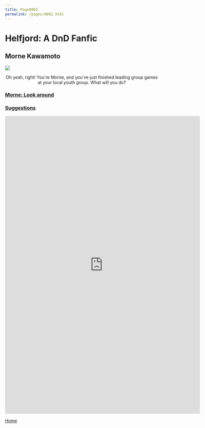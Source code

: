 ```yaml
---
title: Page0002
permalink: /pages/0002.html
---
```

# Helfjord: A DnD Fanfic

## Morne Kawamoto

<img class="main-image pixelated" src="https://michael-barcham.github.io/Helfjord/pages/0001.png">

<p style="text-align:center">Oh yeah, right! You're Morne, and you've just finished leading group games at your local youth group. What will you do?</p>

### [Morne: Look around](https://michael-barcham.github.io/Helfjord/pages/0003.html)

### [Suggestions](https://docs.google.com/forms/d/1gA93L5m_3p3brvnw16jQMmJhGm_uoIiFuLvl1sOPMnQ/)

<iframe src="https://docs.google.com/forms/d/e/1FAIpQLScAI6Z2fBI-bIHM_B6ExIrEBIcXNfEMy3MoeeV7S7VWruH5KA/viewform?embedded=true" width="640" height="976" frameborder="0" marginheight="0" marginwidth="0">Loading...</iframe>

[Home](https://michael-barcham.github.io/Helfjord/)
